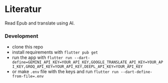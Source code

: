 # Literatur

Read Epub and translate using AI.

### Development
- clone this repo
- install requirements with `flutter pub get`
- run the app with `flutter run --dart-define=GEMINI_API_KEY=YOUR_API_KEY,GOOGLE_TRANSLATE_API_KEY=YOUR_API_KEY,GROQ_API_KEY=YOUR_API_KEY,DEEPL_API_KEY=YOUR_API_KEY` 
- or make `.env` file with the keys and run `flutter run --dart-define-from-file=.env`

